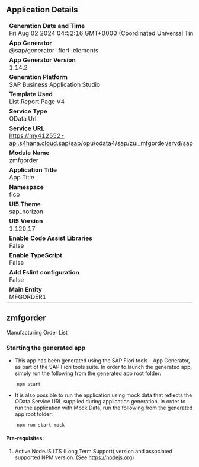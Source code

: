## Application Details
|               |
| ------------- |
|**Generation Date and Time**<br>Fri Aug 02 2024 04:52:16 GMT+0000 (Coordinated Universal Time)|
|**App Generator**<br>@sap/generator-fiori-elements|
|**App Generator Version**<br>1.14.2|
|**Generation Platform**<br>SAP Business Application Studio|
|**Template Used**<br>List Report Page V4|
|**Service Type**<br>OData Url|
|**Service URL**<br>https://my412552-api.s4hana.cloud.sap/sap/opu/odata4/sap/zui_mfgorder/srvd/sap/zui_mfgorder/0001/|
|**Module Name**<br>zmfgorder|
|**Application Title**<br>App Title|
|**Namespace**<br>fico|
|**UI5 Theme**<br>sap_horizon|
|**UI5 Version**<br>1.120.17|
|**Enable Code Assist Libraries**<br>False|
|**Enable TypeScript**<br>False|
|**Add Eslint configuration**<br>False|
|**Main Entity**<br>MFGORDER1|

## zmfgorder

Manufacturing Order List

### Starting the generated app

-   This app has been generated using the SAP Fiori tools - App Generator, as part of the SAP Fiori tools suite.  In order to launch the generated app, simply run the following from the generated app root folder:

```
    npm start
```

- It is also possible to run the application using mock data that reflects the OData Service URL supplied during application generation.  In order to run the application with Mock Data, run the following from the generated app root folder:

```
    npm run start-mock
```

#### Pre-requisites:

1. Active NodeJS LTS (Long Term Support) version and associated supported NPM version.  (See https://nodejs.org)


